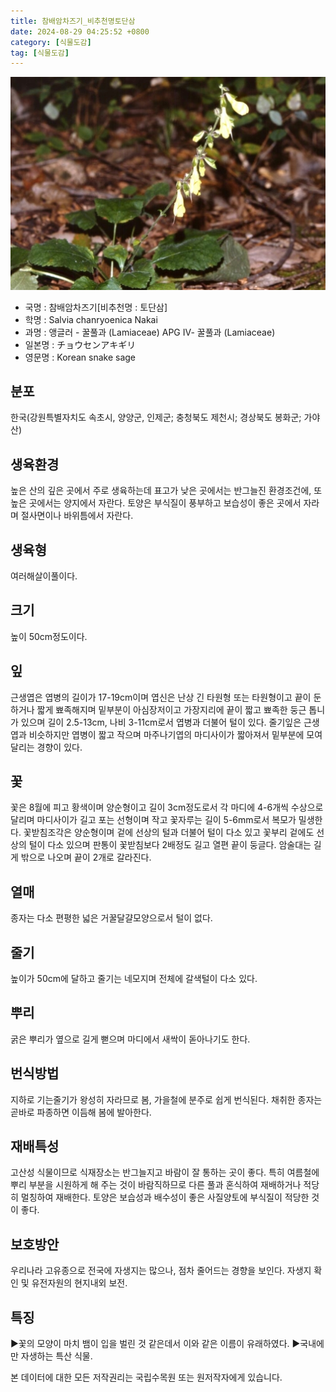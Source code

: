 ```yaml
---
title: 참배암차즈기_비추천명토단삼
date: 2024-08-29 04:25:52 +0800
category: [식물도감]
tag: [식물도감]
---
```




![참배암차즈기[비추천명 : 토단삼]](/assets/img/fileUpload/plants/basic/Labiatae/Salvia/15851/1_th2.JPG)
- 국명 : 참배암차즈기[비추천명 : 토단삼]
- 학명 : Salvia chanryoenica Nakai
- 과명 : 앵글러 - 꿀풀과 (Lamiaceae) APG Ⅳ- 꿀풀과 (Lamiaceae)
- 일본명 : チョウセンアキギリ
- 영문명 : Korean snake sage


## 분포
한국(강원특별자치도 속초시, 양양군, 인제군; 충청북도 제천시; 경상북도 봉화군; 가야산) 
## 생육환경
높은 산의 깊은 곳에서 주로 생육하는데 표고가 낮은 곳에서는 반그늘진 환경조건에, 또 높은 곳에서는 양지에서 자란다. 토양은 부식질이 풍부하고 보습성이 좋은 곳에서 자라며 절사면이나 바위틈에서 자란다.
## 생육형
여러해살이풀이다.
## 크기
높이 50cm정도이다.
## 잎
근생엽은 엽병의 길이가 17-19cm이며 엽신은 난상 긴 타원형 또는 타원형이고 끝이 둔하거나 짧게 뾰족해지며 밑부분이 아심장저이고 가장지리에 끝이 짧고 뾰족한 둥근 톱니가 있으며 길이 2.5-13cm, 나비 3-11cm로서 엽병과 더불어 털이 있다. 줄기잎은 근생엽과 비슷하지만 엽병이 짧고 작으며 마주나기엽의 마디사이가 짧아져서 밑부분에 모여 달리는 경향이 있다.
## 꽃
꽃은 8월에 피고 황색이며 양순형이고 길이 3cm정도로서 각 마디에 4-6개씩 수상으로 달리며 마디사이가 길고 포는 선형이며 작고 꽃자루는 길이 5-6mm로서 복모가 밀생한다. 꽃받침조각은 양순형이며 겉에 선상의 털과 더불어 털이 다소 있고 꽃부리 겉에도 선상의 털이 다소 있으며 판통이 꽃받침보다 2배정도 길고 열편 끝이 둥글다. 암술대는 길게 밖으로 나오며 끝이 2개로 갈라진다.
## 열매
종자는 다소 편평한 넓은 거꿀달걀모양으로서 털이 없다.
## 줄기
높이가 50cm에 달하고 줄기는 네모지며 전체에 갈색털이 다소 있다.
## 뿌리
굵은 뿌리가 옆으로 길게 뻗으며 마디에서 새싹이 돋아나기도 한다.
## 번식방법
지하로 기는줄기가 왕성히 자라므로 봄, 가을철에 분주로 쉽게 번식된다. 채취한 종자는 곧바로 파종하면 이듬해 봄에 발아한다.
## 재배특성
고산성 식물이므로 식재장소는 반그늘지고 바람이 잘 통하는 곳이 좋다. 특히 여름철에 뿌리 부분을 시원하게 해 주는 것이 바람직하므로 다른 풀과 혼식하여 재배하거나 적당히 멀칭하여 재배한다. 토양은 보습성과 배수성이 좋은 사질양토에 부식질이 적당한 것이 좋다.
## 보호방안
우리나라 고유종으로 전국에 자생지는 많으나, 점차 줄어드는 경향을 보인다. 자생지 확인 및 유전자원의 현지내외 보전.
## 특징
▶꽃의 모양이 마치 뱀이 입을 벌린 것 같은데서 이와 같은 이름이 유래하였다.
▶국내에만 자생하는 특산 식물.






본 데이터에 대한 모든 저작권리는 국립수목원 또는 원저작자에게 있습니다.
